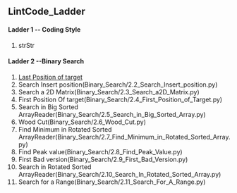 ## LintCode_Ladder

#### Ladder 1 -- Coding Style

1. strStr

#### Ladder 2 --Binary Search

1. [Last Position of target](Binary_Search/2.1_Last_Position_of_Target.py)
2. Search Insert position(Binary_Search/2.2_Search_Insert_position.py)
3. Search a 2D Matrix(Binary_Search/2.3_Search_a2D_Matrix.py)
4. First Position Of target(Binary_Search/2.4_First_Position_of_Target.py)
5. Search in Big Sorted ArrayReader(Binary_Search/2.5_Search_in_Big_Sorted_Array.py)
6. Wood Cut(Binary_Search/2.6_Wood_Cut.py)
7. Find Minimum in Rotated Sorted ArrayReader(Binary_Search/2.7_Find_Minimum_in_Rotated_Sorted_Array.py)
8. Find Peak value(Binary_Search/2.8_Find_Peak_Value.py)
9. First Bad version(Binary_Search/2.9_First_Bad_Version.py)
10. Search in Rotated Sorted ArrayReader(Binary_Search/2.10_Search_In_Rotated_Sorted_Array.py)
11. Search for a Range(Binary_Search/2.11_Search_For_A_Range.py)
